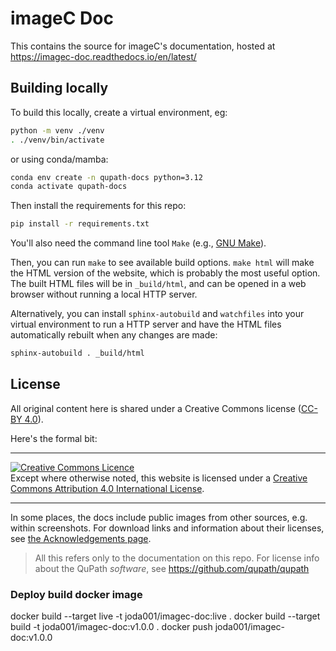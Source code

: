 # imageC Doc

This contains the source for imageC's documentation, hosted at https://imagec-doc.readthedocs.io/en/latest/

## Building locally

To build this locally, create a virtual environment, eg:

```bash
python -m venv ./venv
. ./venv/bin/activate
```

or using conda/mamba:

```bash
conda env create -n qupath-docs python=3.12
conda activate qupath-docs
```

Then install the requirements for this repo:

```bash
pip install -r requirements.txt
```

You'll also need the command line tool `Make` (e.g., [GNU Make](https://www.gnu.org/software/make/)).

Then, you can run `make` to see available build options.
`make html` will make the HTML version of the website, which is probably the
most useful option. The built HTML files will be in `_build/html`, and can
be opened in a web browser without running a local HTTP server.

Alternatively, you can install `sphinx-autobuild` and `watchfiles`
into your virtual environment to run a HTTP server and have the HTML files
automatically rebuilt when any changes are made:

```bash
sphinx-autobuild . _build/html
```

## License

All original content here is shared under a Creative Commons license ([CC-BY 4.0](https://creativecommons.org/licenses/by/4.0/)).

Here's the formal bit:

---

<a rel="license" href="http://creativecommons.org/licenses/by/4.0/"><img alt="Creative Commons Licence" style="border-width:0" src="https://i.creativecommons.org/l/by/4.0/88x31.png" /></a><br />Except where otherwise noted, this website is licensed under a <a rel="license" href="http://creativecommons.org/licenses/by/4.0/">Creative Commons Attribution 4.0 International License</a>.

---

In some places, the docs include public images from other sources, e.g. within screenshots.
For download links and information about their licenses, see [the Acknowledgements page](https://qupath.readthedocs.io/en/stable/docs/intro/acknowledgements.html).

> All this refers only to the documentation on this repo. 
> For license info about the QuPath *software*, see https://github.com/qupath/qupath


### Deploy build docker image

docker build --target live -t joda001/imagec-doc:live .
docker build --target build -t joda001/imagec-doc:v1.0.0 .
docker push  joda001/imagec-doc:v1.0.0